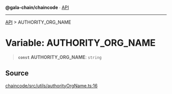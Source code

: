 **@gala-chain/chaincode** ∙ [API](../exports.md)

***

[API](../exports.md) > AUTHORITY\_ORG\_NAME

# Variable: AUTHORITY\_ORG\_NAME

> **`const`** **AUTHORITY\_ORG\_NAME**: `string`

## Source

[chaincode/src/utils/authorityOrgName.ts:16](https://github.com/GalaChain/sdk/blob/bcbbb18/chaincode/src/utils/authorityOrgName.ts#L16)
